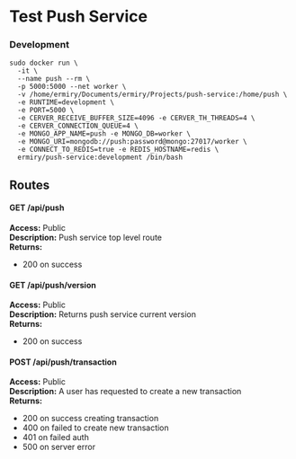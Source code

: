 # Test Push Service

### Development
```
sudo docker run \
  -it \
  --name push --rm \
  -p 5000:5000 --net worker \
  -v /home/ermiry/Documents/ermiry/Projects/push-service:/home/push \
  -e RUNTIME=development \
  -e PORT=5000 \
  -e CERVER_RECEIVE_BUFFER_SIZE=4096 -e CERVER_TH_THREADS=4 \
  -e CERVER_CONNECTION_QUEUE=4 \
  -e MONGO_APP_NAME=push -e MONGO_DB=worker \
  -e MONGO_URI=mongodb://push:password@mongo:27017/worker \
  -e CONNECT_TO_REDIS=true -e REDIS_HOSTNAME=redis \
  ermiry/push-service:development /bin/bash
```

## Routes

#### GET /api/push
**Access:** Public \
**Description:** Push service top level route \
**Returns:**
  - 200 on success

#### GET /api/push/version
**Access:** Public \
**Description:** Returns push service current version \
**Returns:**
  - 200 on success

#### POST /api/push/transaction
**Access:** Public \
**Description:** A user has requested to create a new transaction \
**Returns:**
  - 200 on success creating transaction
  - 400 on failed to create new transaction
  - 401 on failed auth
  - 500 on server error

